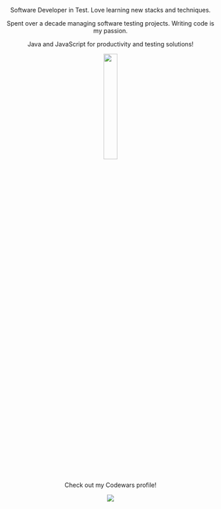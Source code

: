 <!-- ![Eddie Jaoude](https://user-images.githubusercontent.com/624760/97735079-c7f2d780-1ad1-11eb-84b6-52740912a1bc.jpg) -->

<p align="center">Software Developer in Test. Love learning new stacks and techniques.</p> 

<p align="center">Spent over a decade managing software testing projects. Writing code is my passion.</p>

<p align="center">Java and JavaScript for productivity and testing solutions!</p> 
</p>

<p align="center">
  <img width="25%" src="https://s2.pluralsight.com/assessments/badges/javascript-224-08-2020@2x.png" />
</p>

  <p align="center">  Check out my Codewars profile!
</p>
<p align="center">

  <a href="https://www.codewars.com/users/coderite">
    <img src="https://www.codewars.com/users/coderite/badges/large" />
  </a>
</p>
